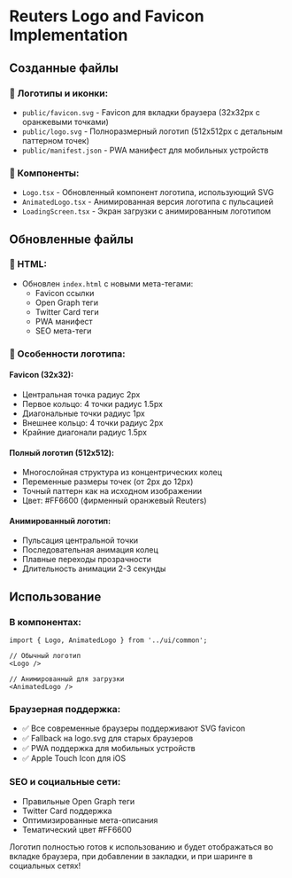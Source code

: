 # Reuters Logo and Favicon Implementation

## Созданные файлы

### 🎨 Логотипы и иконки:
- `public/favicon.svg` - Favicon для вкладки браузера (32x32px с оранжевыми точками)
- `public/logo.svg` - Полноразмерный логотип (512x512px с детальным паттерном точек)
- `public/manifest.json` - PWA манифест для мобильных устройств

### 🧩 Компоненты:
- `Logo.tsx` - Обновленный компонент логотипа, использующий SVG
- `AnimatedLogo.tsx` - Анимированная версия логотипа с пульсацией
- `LoadingScreen.tsx` - Экран загрузки с анимированным логотипом

## Обновленные файлы

### 📄 HTML:
- Обновлен `index.html` с новыми мета-тегами:
  - Favicon ссылки
  - Open Graph теги
  - Twitter Card теги  
  - PWA манифест
  - SEO мета-теги

### 🎯 Особенности логотипа:

#### Favicon (32x32):
- Центральная точка радиус 2px
- Первое кольцо: 4 точки радиус 1.5px
- Диагональные точки радиус 1px
- Внешнее кольцо: 4 точки радиус 2px
- Крайние диагонали радиус 1.5px

#### Полный логотип (512x512):
- Многослойная структура из концентрических колец
- Переменные размеры точек (от 2px до 12px)
- Точный паттерн как на исходном изображении
- Цвет: #FF6600 (фирменный оранжевый Reuters)

#### Анимированный логотип:
- Пульсация центральной точки
- Последовательная анимация колец
- Плавные переходы прозрачности
- Длительность анимации 2-3 секунды

## Использование

### В компонентах:
```tsx
import { Logo, AnimatedLogo } from '../ui/common';

// Обычный логотип
<Logo />

// Анимированный для загрузки
<AnimatedLogo />
```

### Браузерная поддержка:
- ✅ Все современные браузеры поддерживают SVG favicon
- ✅ Fallback на logo.svg для старых браузеров  
- ✅ PWA поддержка для мобильных устройств
- ✅ Apple Touch Icon для iOS

### SEO и социальные сети:
- Правильные Open Graph теги
- Twitter Card поддержка
- Оптимизированные мета-описания
- Тематический цвет #FF6600

Логотип полностью готов к использованию и будет отображаться во вкладке браузера, при добавлении в закладки, и при шаринге в социальных сетях!
